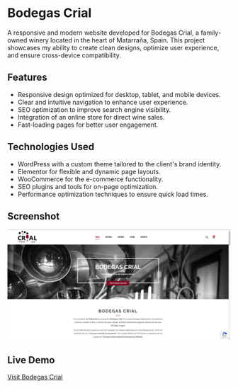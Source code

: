 # Bodegas Crial

A responsive and modern website developed for Bodegas Crial, a family-owned winery located in the heart of Matarraña, Spain. This project showcases my ability to create clean designs, optimize user experience, and ensure cross-device compatibility.

## Features
- Responsive design optimized for desktop, tablet, and mobile devices.
- Clear and intuitive navigation to enhance user experience.
- SEO optimization to improve search engine visibility.
- Integration of an online store for direct wine sales.
- Fast-loading pages for better user engagement.

## Technologies Used
- WordPress with a custom theme tailored to the client's brand identity.
- Elementor for flexible and dynamic page layouts.
- WooCommerce for the e-commerce functionality.
- SEO plugins and tools for on-page optimization.
- Performance optimization techniques to ensure quick load times.

## Screenshot
![Homepage](homepage.png)

## Live Demo
[Visit Bodegas Crial](https://bodegascrial.es/)

